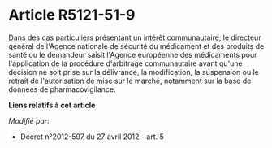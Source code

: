 # Article R5121-51-9

Dans des cas particuliers présentant un intérêt communautaire, le directeur général de l'Agence nationale de sécurité du
médicament et des produits de santé ou le demandeur saisit l'Agence européenne des médicaments pour l'application de la
procédure d'arbitrage communautaire avant qu'une décision ne soit prise sur la délivrance, la modification, la suspension ou
le retrait de l'autorisation de mise sur le marché, notamment sur la base de données de pharmacovigilance.

**Liens relatifs à cet article**

_Modifié par_:

  - Décret n°2012-597 du 27 avril 2012 - art. 5
